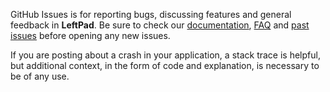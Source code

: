 GitHub Issues is for reporting bugs, discussing features and general feedback in **LeftPad**. Be sure to check our [documentation](http://cocoadocs.org/docsets/LeftPad), [FAQ](https://github.com/onmyway133/LeftPad/wiki/FAQ) and [past issues](https://github.com/onmyway133/LeftPad/issues?state=closed) before opening any new issues.

If you are posting about a crash in your application, a stack trace is helpful, but additional context, in the form of code and explanation, is necessary to be of any use.
